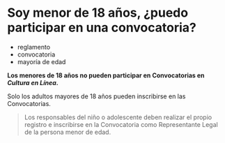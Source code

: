 # Soy menor de 18 años, ¿puedo participar en una convocatoria?

- reglamento
- convocatoria
- mayoría de edad

**Los menores de 18 años no pueden participar en Convocatorias en *Cultura en Línea*.**

Solo los adultos mayores de 18 años pueden inscribirse en las Convocatorias.

> Los responsables del niño o adolescente deben realizar el propio registro e inscribirse en la Convocatoria como Representante Legal de la persona menor de edad.
